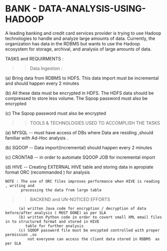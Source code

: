 # BANK - DATA-ANALYSIS-USING-HADOOP


A leading banking and credit card services provider is trying to use Hadoop technologies to handle and analyze large amounts of data.
Currently, the organization has data in the RDBMS but wants to use the Hadoop ecosystem for storage, archival, and analysis of large amounts of data.

TASKS and REQUIRMENTS :

>> Data Ingestion :

(a)  Bring data from RDBMS to HDFS. This data import must be incremental and should happen every 2 minutes

(b)  All these data must be encrypted in HDFS. The HDFS data should be compressed to store less volume.
The Sqoop password must also be encrypted

(c) The Sqoop password must also be encrypted

>> TOOLS & TECHNOLOGIES USED TO ACCOMPLISH THE TASKS 

(a) MYSQL -- must have access of DBs where Data are residing ,should familiar with Ad-Hoc analysis .

(b) SQOOP -- Data import(incremental) should happen every 2 minutes 

(c) CRONTAB -- in order  to automate SQOOP JOB for incremental import 

(d) HIVE -- Creating EXTERNAL HIVE table  and storing data in apropiate format ORC (recommanded ) for analysis 
     
    NOTE : The use of ORC files improves performance when HIVE is reading , writing and 
           processing the data from large table
           
 >> BACKEND and UN-NOTICED EFFORTS 
 
          (a) written Java code for encryption / decryption of data before/after analysis ( MUST DONE) as per SLA
          (b) written Python code in order to covert small XML email files in to structured format and stored in HIVE 
             table for further analysis 
          (c) SQOOP password file must be encypted controlled with proper permission ,so 
              not everyone can access the client data stored in RDBMS  as per SLA
              
    
    
